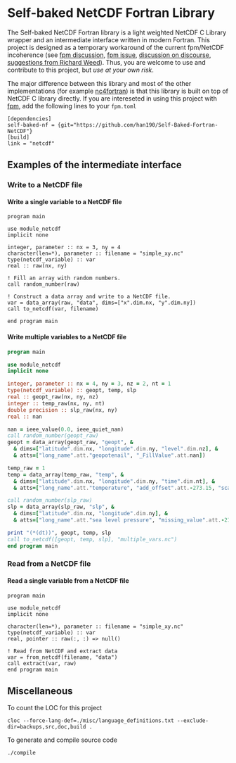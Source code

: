 # Self-baked NetCDF Fortran Library

The Self-baked NetCDF Fortran library is a light weighted NetCDF C Library wrapper and an intermediate interface written in modern Fortran. This project is designed as a temporary workaround of the current fpm/NetCDF incoherence (see [fpm discussion](https://github.com/fortran-lang/fpm/discussions/458), [fpm issue](https://github.com/fortran-lang/fpm/issues/17), [discussion on discourse](https://fortran-lang.discourse.group/t/using-netcdf-with-fpm/4225), [suggestions from Richard Weed](https://github.com/Unidata/netcdf-fortran/issues/153)). Thus, you are welcome to use and contribute to this project, but _use at your own risk_.

The major difference between this library and most of the other implementations (for example [nc4fortran](https://github.com/geospace-code/nc4fortran)) is that this library is built on top of NetCDF C library directly. If you are intereseted in using this project with [fpm](https://github.com/fortran-lang/fpm), add the following lines to your `fpm.toml`
```
[dependencies]
self-baked-nf = {git="https://github.com/han190/Self-Baked-Fortran-NetCDF"}
[build]
link = "netcdf"
```

## Examples of the intermediate interface
### Write to a NetCDF file
#### Write a single variable to a NetCDF file
```Fortran
program main

use module_netcdf
implicit none

integer, parameter :: nx = 3, ny = 4
character(len=*), parameter :: filename = "simple_xy.nc"
type(netcdf_variable) :: var
real :: raw(nx, ny)

! Fill an array with random numbers.
call random_number(raw)

! Construct a data array and write to a NetCDF file.
var = data_array(raw, "data", dims=["x".dim.nx, "y".dim.ny])
call to_netcdf(var, filename)

end program main
```
#### Write multiple variables to a NetCDF file
```fortran
program main

use module_netcdf
implicit none

integer, parameter :: nx = 4, ny = 3, nz = 2, nt = 1
type(netcdf_variable) :: geopt, temp, slp
real :: geopt_raw(nx, ny, nz)
integer :: temp_raw(nx, ny, nt)
double precision :: slp_raw(nx, ny)
real :: nan

nan = ieee_value(0.0, ieee_quiet_nan)
call random_number(geopt_raw)
geopt = data_array(geopt_raw, "geopt", &
  & dims=["latitude".dim.nx, "longitude".dim.ny, "level".dim.nz], &
  & atts=["long_name".att."geopotenail", "_FillValue".att.nan])

temp_raw = 1
temp = data_array(temp_raw, "temp", &
  & dims=["latitude".dim.nx, "longitude".dim.ny, "time".dim.nt], &
  & atts=["long_name".att."temperature", "add_offset".att.-273.15, "scale_factor".att.1.0])

call random_number(slp_raw)
slp = data_array(slp_raw, "slp", &
  & dims=["latitude".dim.nx, "longitude".dim.ny], &
  & atts=["long_name".att."sea level pressure", "missing_value".att.-2147483647])

print "(*(dt))", geopt, temp, slp
call to_netcdf([geopt, temp, slp], "multiple_vars.nc")
end program main
```
### Read from a NetCDF file
#### Read a single variable from a NetCDF file
```Fortran
program main

use module_netcdf
implicit none

character(len=*), parameter :: filename = "simple_xy.nc"
type(netcdf_variable) :: var
real, pointer :: raw(:, :) => null()

! Read from NetCDF and extract data
var = from_netcdf(filename, "data")
call extract(var, raw)
end program main
```

## Miscellaneous
To count the LOC for this project
```
cloc --force-lang-def=./misc/language_definitions.txt --exclude-dir=backups,src,doc,build .
```
To generate and compile source code
```
./compile
```